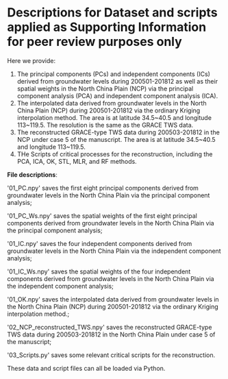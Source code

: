 # Descriptions for Dataset and scripts applied as Supporting Information for peer review purposes only

Here we provide:
1.	The principal components (PCs) and independent components (ICs) derived from groundwater levels during 200501-201812 as well as their spatial weights in the North China Plain (NCP) via the principal component analysis (PCA) and independent component analysis (ICA).
2.	The interpolated data derived from groundwater levels in the North China Plain (NCP) during 200501-201812 via the ordinary Kriging interpolation method. The area is at latitude 34.5~40.5 and longitude 113~119.5. The resolution is the same as the GRACE TWS data.
3.	The reconstructed GRACE-type TWS data during 200503-201812 in the NCP under case 5 of the manuscript. The area is at latitude 34.5~40.5 and longitude 113~119.5.
4.  THe Scripts of critical processes for the reconstruction, including the PCA, ICA, OK, STL, MLR, and RF methods.

**File descriptions**:

'01_PC.npy' saves the first eight principal components derived from groundwater levels in the North China Plain via the principal component analysis;

'01_PC_Ws.npy' saves the spatial weights of the first eight principal components derived from groundwater levels in the North China Plain via the principal component analysis;

'01_IC.npy' saves the four independent components derived from groundwater levels in the North China Plain via the independent component analysis;

'01_IC_Ws.npy' saves the spatial weights of the four independent components derived from groundwater levels in the North China Plain via the independent component analysis;

'01_OK.npy' saves the interpolated data derived from groundwater levels in the North China Plain (NCP) during 200501-201812 via the ordinary Kriging interpolation method.;

'02_NCP_reconstructed_TWS.npy' saves the reconstructed GRACE-type TWS data during 200503-201812 in the North China Plain under case 5 of the manuscript;

'03_Scripts.py' saves some relevant critical scripts for the reconstruction.

These data and script files can all be loaded via Python.
